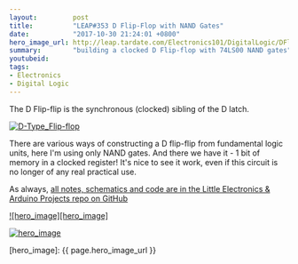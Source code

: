 ```yaml
---
layout:         post
title:          "LEAP#353 D Flip-Flop with NAND Gates"
date:           "2017-10-30 21:24:01 +0800"
hero_image_url: http://leap.tardate.com/Electronics101/DigitalLogic/DFlipFlop/assets/DFlipFlop_build.jpg
summary:        "building a clocked D Flip-flop with 74LS00 NAND gates"
youtubeid:
tags:
- Electronics
- Digital Logic
---
```


The D Flip-flip is the synchronous (clocked) sibling of the D latch.

[![D-Type_Flip-flop](https://upload.wikimedia.org/wikipedia/commons/8/8c/D-Type_Flip-flop.svg)](https://en.wikipedia.org/wiki/File:D-Type_Flip-flop.svg)

There are various ways of constructing a D flip-flip from fundamental logic units, here I'm using only NAND gates.
And there we have it - 1 bit of memory in a clocked register! It's nice to see it work, even if this circuit is no longer
of any real practical use.

As always, [all notes, schematics and code are in the Little Electronics & Arduino Projects repo on GitHub][project]

[![hero_image][hero_image]][project]

[![hero_image](http://leap.tardate.com/Electronics101/DigitalLogic/DFlipFlop/assets/scope_transition_on.gif)][project]

[leap]: http://leap.tardate.com
[project]: https://github.com/tardate/LittleArduinoProjects/tree/master/Electronics101/DigitalLogic/DFlipFlop
[hero_image]: {{ page.hero_image_url }}
